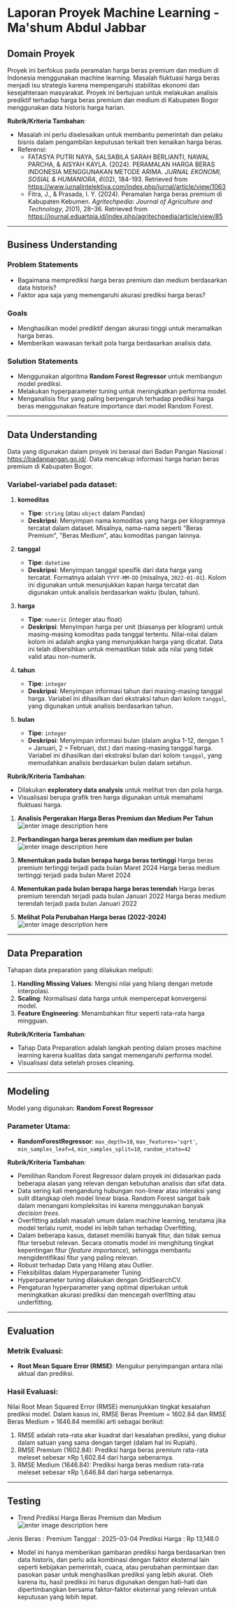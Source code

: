 
# Laporan Proyek Machine Learning - Ma'shum Abdul Jabbar

## Domain Proyek

Proyek ini berfokus pada peramalan harga beras premium dan medium di Indonesia menggunakan machine learning. Masalah fluktuasi harga beras menjadi isu strategis karena mempengaruhi stabilitas ekonomi dan kesejahteraan masyarakat. Proyek ini bertujuan untuk melakukan analisis prediktif terhadap harga beras premium dan medium di Kabupaten Bogor menggunakan data historis harga harian.

**Rubrik/Kriteria Tambahan**:
- Masalah ini perlu diselesaikan untuk membantu pemerintah dan pelaku bisnis dalam pengambilan keputusan terkait tren kenaikan harga beras.
- Referensi:
  - FATASYA PUTRI NAYA, SALSABILA SARAH BERLIANTI, NAWAL PARCHA, & AISYAH KAYLA. (2024). PERAMALAN HARGA BERAS INDONESIA MENGGUNAKAN METODE ARIMA. _JURNAL EKONOMI, SOSIAL & HUMANIORA_, _6_(02), 184-193. Retrieved from https://www.jurnalintelektiva.com/index.php/jurnal/article/view/1063
  - Fitra, J., & Prasada, I. Y. (2024). Peramalan harga beras premium di Kabupaten Kebumen. _Agritechpedia: Journal of Agriculture and Technology_, _2_(01), 28–36. Retrieved from https://journal.eduartpia.id/index.php/agritechpedia/article/view/85

---

## Business Understanding

### Problem Statements
- Bagaimana memprediksi harga beras premium dan medium berdasarkan data historis?
- Faktor apa saja yang memengaruhi akurasi prediksi harga beras?

### Goals
- Menghasilkan model prediktif dengan akurasi tinggi untuk meramalkan harga beras.
- Memberikan wawasan terkait pola harga berdasarkan analisis data.

### Solution Statements
- Menggunakan algoritma **Random Forest Regressor** untuk membangun model prediksi.
- Melakukan hyperparameter tuning untuk meningkatkan performa model.
- Menganalisis fitur yang paling berpengaruh terhadap prediksi harga beras menggunakan feature importance dari model Random Forest.

---

## Data Understanding

Data yang digunakan dalam proyek ini berasal dari Badan Pangan Nasional : https://badanpangan.go.id/. Data mencakup informasi harga harian beras premium di Kabupaten Bogor.


### Variabel-variabel pada dataset:
1. **komoditas**
   - **Tipe**: `string` (atau `object` dalam Pandas)
   - **Deskripsi**: Menyimpan nama komoditas yang harga per kilogramnya tercatat dalam dataset. Misalnya, nama-nama seperti "Beras Premium", "Beras Medium", atau komoditas pangan lainnya.
   
2. **tanggal**
   - **Tipe**: `datetime`
   - **Deskripsi**: Menyimpan tanggal spesifik dari data harga yang tercatat. Formatnya adalah `YYYY-MM-DD` (misalnya, `2022-01-01`). Kolom ini digunakan untuk menunjukkan kapan harga tercatat dan digunakan untuk analisis berdasarkan waktu (bulan, tahun).

3. **harga**
   - **Tipe**: `numeric` (integer atau float)
   - **Deskripsi**: Menyimpan harga per unit (biasanya per kilogram) untuk masing-masing komoditas pada tanggal tertentu. Nilai-nilai dalam kolom ini adalah angka yang menunjukkan harga yang dicatat. Data ini telah dibersihkan untuk memastikan tidak ada nilai yang tidak valid atau non-numerik.

4. **tahun**
   - **Tipe**: `integer`
   - **Deskripsi**: Menyimpan informasi tahun dari masing-masing tanggal harga. Variabel ini dihasilkan dari ekstraksi tahun dari kolom `tanggal`, yang digunakan untuk analisis berdasarkan tahun.

5. **bulan**
   - **Tipe**: `integer`
   - **Deskripsi**: Menyimpan informasi bulan (dalam angka 1-12, dengan 1 = Januari, 2 = Februari, dst.) dari masing-masing tanggal harga. Variabel ini dihasilkan dari ekstraksi bulan dari kolom `tanggal`, yang memudahkan analisis berdasarkan bulan dalam setahun.

**Rubrik/Kriteria Tambahan**:
- Dilakukan **exploratory data analysis** untuk melihat tren dan pola harga.
- Visualisasi berupa grafik tren harga digunakan untuk memahami fluktuasi harga.

1. **Analisis Pergerakan Harga Beras Premium dan Medium Per Tahun**
![enter image description here](https://github.com/kangdconqueror/prediksi-harga-beras/blob/main/1.png?raw=true)
2. **Perbandingan harga beras premium dan medium per bulan**
![enter image description here](https://github.com/kangdconqueror/prediksi-harga-beras/blob/main/2.png?raw=true)

3. **Menentukan pada bulan berapa harga beras tertinggi**
Harga beras premium tertinggi terjadi pada bulan Maret 2024 
Harga beras medium tertinggi terjadi pada bulan Maret 2024

4. **Menentukan pada bulan berapa harga beras terendah**
Harga beras premium terendah terjadi pada bulan Januari 2022 
Harga beras medium terendah terjadi pada bulan Januari 2022

5. **Melihat Pola Perubahan Harga beras (2022-2024)**
![enter image description here](https://github.com/kangdconqueror/prediksi-harga-beras/blob/main/3.png?raw=true)

---

## Data Preparation

Tahapan data preparation yang dilakukan meliputi:
1. **Handling Missing Values**: Mengisi nilai yang hilang dengan metode interpolasi.
2. **Scaling**: Normalisasi data harga untuk mempercepat konvergensi model.
3. **Feature Engineering**: Menambahkan fitur seperti rata-rata harga mingguan.

**Rubrik/Kriteria Tambahan**:
- Tahap Data Preparation adalah langkah penting dalam proses machine learning karena kualitas data sangat memengaruhi performa model.
- Visualisasi data setelah proses cleaning.

---

## Modeling

Model yang digunakan: **Random Forest Regressor**

### Parameter Utama:
- **RandomForestRegressor**: `max_depth=10`, `max_features='sqrt'`,  `min_samples_leaf=4`, `min_samples_split=10`, `random_state=42`

**Rubrik/Kriteria Tambahan**:
- Pemilihan Random Forest Regressor dalam proyek ini didasarkan pada beberapa alasan yang relevan dengan kebutuhan analisis dan sifat data.
- Data sering kali mengandung hubungan non-linear atau interaksi yang sulit ditangkap oleh model linear biasa. Random Forest sangat baik dalam menangani kompleksitas ini karena menggunakan banyak _decision trees_.
- Overfitting adalah masalah umum dalam machine learning, terutama jika model terlalu rumit, model ini lebih tahan terhadap Overfitting,
- Dalam beberapa kasus, dataset memiliki banyak fitur, dan tidak semua fitur tersebut relevan. Secara otomatis model ini menghitung tingkat kepentingan fitur (_feature importance_), sehingga membantu mengidentifikasi fitur yang paling relevan.
- Robust terhadap Data yang Hilang atau Outlier.
- Fleksibilitas dalam Hyperparameter Tuning
- Hyperparameter tuning dilakukan dengan GridSearchCV.
- Pengaturan hyperparameter yang optimal diperlukan untuk meningkatkan akurasi prediksi dan mencegah overfitting atau underfitting.

---

## Evaluation

### Metrik Evaluasi:
- **Root Mean Square Error (RMSE)**: Mengukur penyimpangan antara nilai aktual dan prediksi.

### Hasil Evaluasi:
Nilai Root Mean Squared Error (RMSE) menunjukkan tingkat kesalahan prediksi model. Dalam kasus ini, RMSE Beras Premium = 1602.84 dan RMSE Beras Medium = 1646.84 memiliki arti sebagai berikut:

1.  RMSE adalah rata-rata akar kuadrat dari kesalahan prediksi, yang diukur dalam satuan yang sama dengan target (dalam hal ini Rupiah).
2.  RMSE Premium (1602.84): Prediksi harga beras premium rata-rata meleset sebesar ±Rp 1,602.84 dari harga sebenarnya.
3.  RMSE Medium (1646.84): Prediksi harga beras medium rata-rata meleset sebesar ±Rp 1,646.84 dari harga sebenarnya.


---
## Testing
- Trend Prediksi Harga Beras Premium dan Medium
![enter image description here](https://github.com/kangdconqueror/prediksi-harga-beras/blob/main/4.png?raw=true)

Jenis Beras : Premium 
Tanggal : 2025-03-04 
Prediksi Harga : Rp 13,148.0
- Model ini hanya memberikan gambaran prediksi harga berdasarkan tren data historis, dan perlu ada kombinasi dengan faktor eksternal lain seperti kebijakan pemerintah, cuaca, atau perubahan permintaan dan pasokan pasar untuk menghasilkan prediksi yang lebih akurat. Oleh karena itu, hasil prediksi ini harus digunakan dengan hati-hati dan dipertimbangkan bersama faktor-faktor eksternal yang relevan untuk keputusan yang lebih tepat.
